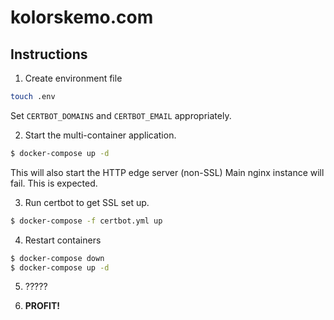 # kolorskemo.com

## Instructions

1. Create environment file
```sh
touch .env
```
Set `CERTBOT_DOMAINS` and `CERTBOT_EMAIL` appropriately.

2. Start the multi-container application.
```sh
$ docker-compose up -d
```
This will also start the HTTP edge server (non-SSL)
Main nginx instance will fail. This is expected.

3. Run certbot to get SSL set up.
```sh
$ docker-compose -f certbot.yml up
```

4. Restart containers
```sh
$ docker-compose down
$ docker-compose up -d
```

5. ?????

6. **PROFIT!**